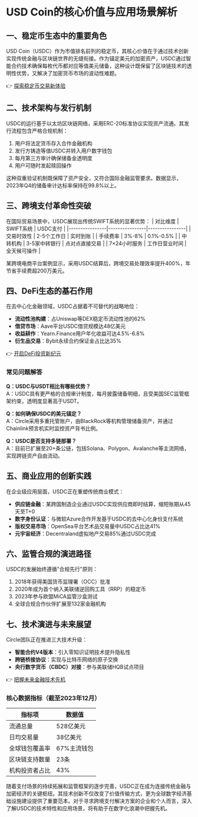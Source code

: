 # USD Coin的核心价值与应用场景解析

## 一、稳定币生态中的重要角色
USD Coin（USDC）作为市值排名前列的稳定币，其核心价值在于通过技术创新实现传统金融与区块链世界的无缝衔接。作为锚定美元的加密资产，USDC通过智能合约技术确保每枚代币都对应等值美元储备，这种设计既保留了区块链技术的透明性优势，又解决了加密货币市场的波动性难题。

👉 [探索稳定币交易新体验](https://bit.ly/okx_welcome)

## 二、技术架构与发行机制
USDC的运行基于以太坊区块链网络，采用ERC-20标准协议实现资产流通。其发行流程包含严格合规机制：
1. 用户将法定货币存入合作金融机构
2. 发行方铸造等值USDC并转入用户数字钱包
3. 每月第三方审计确保储备金透明度
4. 用户可随时发起赎回操作

这种双重验证机制既保障了资产安全，又符合国际金融监管要求。数据显示，2023年Q4的储备审计达标率保持在99.8%以上。

## 三、跨境支付革命性突破
在国际贸易场景中，USDC展现出传统SWIFT系统的显著优势：
| 对比维度       | SWIFT系统       | USDC支付        |
|----------------|----------------|----------------|
| 交易时效性     | 2-5个工作日     | 实时到账        |
| 手续费率       | 3%-8%          | 0.1%-0.5%      |
| 中转机构       | 3-5家中转银行   | 点对点直接交易  |
| 7×24小时服务   | 工作日营业时间  | 全天候可操作    |

某跨境电商平台案例显示，采用USDC结算后，跨境交易处理效率提升400%，年节省手续费超200万美元。

## 四、DeFi生态的基石作用
在去中心化金融领域，USDC占据着不可替代的战略地位：
- **流动性池构建**：占Uniswap等DEX稳定币流动性池的62%
- **借贷市场**：Aave平台USDC借贷规模达48亿美元
- **收益耕作**：Yearn.Finance用户年化收益可达4.5%-6.8%
- **衍生品交易**：Bybit永续合约保证金占比达35%

👉 [开启DeFi投资新纪元](https://bit.ly/okx_welcome)

### 常见问题解答
**Q：USDC与USDT相比有哪些优势？**  
A：USDC具有更严格的合规审计制度，每月披露储备明细，且受美国SEC监管框架约束，透明度显著高于USDT。

**Q：如何确保USDC的美元锚定？**  
A：Circle采用多重托管账户，由BlackRock等机构管理储备资产，并通过Chainlink预言机实时监控资产背书比例。

**Q：USDC是否支持多链部署？**  
A：目前已扩展至20+条公链，包括Solana、Polygon、Avalanche等主流网络，实现跨链资产自由流动。

## 五、商业应用的创新实践
在企业级应用层面，USDC正在重塑传统商业模式：
- **供应链金融**：某跨国制造企业通过USDC实现供应商即时结算，缩短账期从45天至T+0
- **数字身份认证**：与微软Azure合作开发基于USDC的去中心化身份支付系统
- **版权交易市场**：OpenSea平台艺术品交易量中USDC占比达41%
- **元宇宙经济**：Decentraland虚拟地产交易85%通过USDC完成

## 六、监管合规的演进路径
USDC的发展始终遵循"合规先行"原则：
1. 2018年获得美国货币监理署（OCC）批准
2. 2020年成为首个纳入美联储逆回购工具（RRP）的稳定币
3. 2023年参与欧盟MiCA监管沙盒测试
4. 全球合规合作伙伴扩展至132家金融机构

## 七、技术演进与未来展望
Circle团队正在推进三大技术升级：
- **智能合约V4版本**：引入零知识证明技术提升隐私性
- **跨链桥接协议**：实现与比特币网络的原子交换
- **央行数字货币（CBDC）对接**：参与美联储HQB试点项目

👉 [把握未来金融技术先机](https://bit.ly/okx_welcome)

### 核心数据指标（截至2023年12月）
| 指标项           | 数据值       |
|------------------|------------|
| 流通总量         | 528亿美元   |
| 日均交易量       | 38亿美元    |
| 全球钱包覆盖率   | 67%主流钱包 |
| 区块链支持数量   | 23条        |
| 机构投资者占比   | 43%         |

随着支付场景的持续拓展和监管框架的逐步完善，USDC正在成为连接传统金融与加密经济的关键枢纽。其技术创新不仅改变了价值传输方式，更为全球数字经济基础设施建设提供了重要范本。对于寻求跨境支付解决方案的企业和个人而言，深入了解USDC的技术特性和应用场景，将有助于在数字化浪潮中把握先机。
